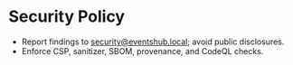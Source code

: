 # Security Policy
- Report findings to security@eventshub.local; avoid public disclosures.
- Enforce CSP, sanitizer, SBOM, provenance, and CodeQL checks.
